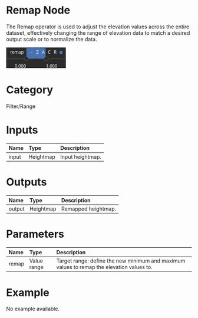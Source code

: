 
Remap Node
==========


The Remap operator is used to adjust the elevation values across the entire dataset, effectively changing the range of elevation data to match a desired output scale or to normalize the data.



![img](../../images/nodes/Remap_settings.png)


# Category


Filter/Range
# Inputs

|Name|Type|Description|
| :--- | :--- | :--- |
|input|Heightmap|Input heightmap.|

# Outputs

|Name|Type|Description|
| :--- | :--- | :--- |
|output|Heightmap|Remapped heightmap.|

# Parameters

|Name|Type|Description|
| :--- | :--- | :--- |
|remap|Value range|Target range: define the new minimum and maximum values to remap the elevation values to.|

# Example


No example available.